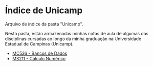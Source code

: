 # Índice de Unicamp

Arquivo de índice da pasta "Unicamp".

Nesta pasta, estão armazenadas minhas notas de aula de algumas das disciplinas cursadas ao longo da minha graduação na Universidade Estadual de Campinas (Unicamp).

- [MC536 - Bancos de Dados](MC536%20-%20Bancos%20de%20Dados.md)
- [MS211 - Cálculo Numérico](MS211%20-%20Cálculo%20Numérico.md)
